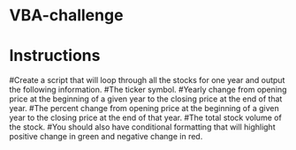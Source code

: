 # VBA-challenge

# Instructions
#Create a script that will loop through all the stocks for one year and output the following information.
  #The ticker symbol.
  #Yearly change from opening price at the beginning of a given year to the closing price at the end of that year.
  #The percent change from opening price at the beginning of a given year to the closing price at the end of that year.
  #The total stock volume of the stock.
#You should also have conditional formatting that will highlight positive change in green and negative change in red.
